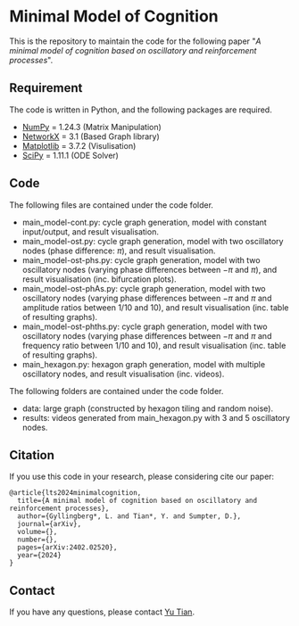 # Minimal Model of Cognition
This is the repository to maintain the code for the following paper
"*A minimal model of cognition based on oscillatory and reinforcement processes*". 


## Requirement
The code is written in Python, and the following packages are required. 

* [NumPy](https://github.com/numpy/numpy) = 1.24.3 (Matrix Manipulation)
* [NetworkX](https://github.com/networkx/networkx) = 3.1 (Based Graph library)
* [Matplotlib](https://github.com/matplotlib/matplotlib) = 3.7.2 (Visulisation)
* [SciPy](https://github.com/scipy/scipy) = 1.11.1 (ODE Solver)

## Code
The following files are contained under the code folder. 

- main_model-cont.py: cycle graph generation, model with constant input/output, and result visualisation.
- main_model-ost.py: cycle graph generation, model with two oscillatory nodes (phase difference: $\pi$), and result visualisation.
- main_model-ost-phs.py: cycle graph generation, model with two oscillatory nodes (varying phase differences between $-\pi$ and $\pi$), and result visualisation (inc. bifurcation plots).
- main_model-ost-phAs.py: cycle graph generation, model with two oscillatory nodes (varying phase differences between $-\pi$ and $\pi$ and amplitude ratios between $1/10$ and $10$), and result visualisation (inc. table of resulting graphs).
- main_model-ost-phths.py: cycle graph generation, model with two oscillatory nodes (varying phase differences between $-\pi$ and $\pi$ and frequency ratio between $1/10$ and $10$), and result visualisation (inc. table of resulting graphs).
- main_hexagon.py: hexagon graph generation, model with multiple oscillatory nodes, and result visualisation (inc. videos).

The following folders are contained under the code folder.

- data: large graph (constructed by hexagon tiling and random noise). 
- results: videos generated from main_hexagon.py with $3$ and $5$ oscillatory nodes.

## Citation
If you use this code in your research, please considering cite our paper:

```
@article{lts2024minimalcognition,
  title={A minimal model of cognition based on oscillatory and reinforcement processes},
  author={Gyllingberg*, L. and Tian*, Y. and Sumpter, D.},
  journal={arXiv},
  volume={},
  number={},
  pages={arXiv:2402.02520},
  year={2024}
}
```
## Contact
If you have any questions, please contact [Yu Tian](mailto:yu.tian@su.se).
